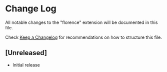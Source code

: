 # Change Log

All notable changes to the "florence" extension will be documented in this file.

Check [Keep a Changelog](http://keepachangelog.com/) for recommendations on how to structure this file.

## [Unreleased]

- Initial release
